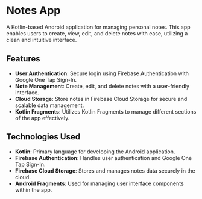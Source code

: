 # Notes App

A Kotlin-based Android application for managing personal notes. This app enables users to create, view, edit, and delete notes with ease, utilizing a clean and intuitive interface.

## Features

- **User Authentication**: Secure login using Firebase Authentication with Google One Tap Sign-In.
- **Note Management**: Create, edit, and delete notes with a user-friendly interface.
- **Cloud Storage**: Store notes in Firebase Cloud Storage for secure and scalable data management.
- **Kotlin Fragments**: Utilizes Kotlin Fragments to manage different sections of the app effectively.

## Technologies Used

- **Kotlin**: Primary language for developing the Android application.
- **Firebase Authentication**: Handles user authentication and Google One Tap Sign-In.
- **Firebase Cloud Storage**: Stores and manages notes data securely in the cloud.
- **Android Fragments**: Used for managing user interface components within the app.
